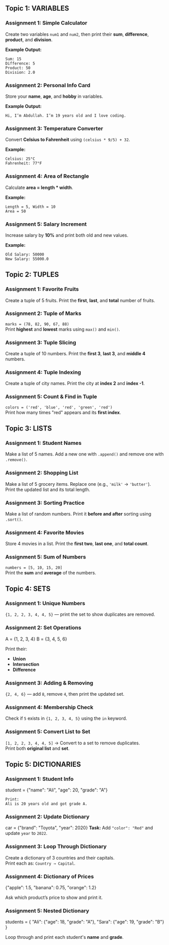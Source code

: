 ## Topic 1: VARIABLES

### Assignment 1: Simple Calculator
Create two variables `num1` and `num2`, then print their **sum**, **difference**, **product**, and **division**.

**Example Output:**
```
Sum: 15
Difference: 5
Product: 50
Division: 2.0
```

### Assignment 2: Personal Info Card
Store your **name**, **age**, and **hobby** in variables.

**Example Output:**
```
Hi, I’m Abdullah. I’m 19 years old and I love coding.
```

### Assignment 3: Temperature Converter
Convert **Celsius to Fahrenheit** using `(celsius * 9/5) + 32`.

**Example:**
```
Celsius: 25°C
Fahrenheit: 77°F
```

### Assignment 4: Area of Rectangle
Calculate **area = length * width**.

**Example:**
```
Length = 5, Width = 10
Area = 50
```

### Assignment 5: Salary Increment
Increase salary by **10%** and print both old and new values.

**Example:**
```
Old Salary: 50000
New Salary: 55000.0
```

## Topic 2: TUPLES

### Assignment 1: Favorite Fruits
Create a tuple of 5 fruits. Print the **first**, **last**, and **total** number of fruits.

### Assignment 2: Tuple of Marks
`marks = (78, 82, 90, 67, 88)`  
Print **highest** and **lowest** marks using `max()` and `min()`.

### Assignment 3: Tuple Slicing
Create a tuple of 10 numbers. Print the **first 3**, **last 3**, and **middle 4** numbers.

### Assignment 4: Tuple Indexing
Create a tuple of city names. Print the city at **index 2** and **index -1**.

### Assignment 5: Count & Find in Tuple
`colors = ('red', 'blue', 'red', 'green', 'red')`  
Print how many times "red" appears and its **first index**.

## Topic 3: LISTS

### Assignment 1: Student Names
Make a list of 5 names. Add a new one with `.append()` and remove one with `.remove()`.

### Assignment 2: Shopping List
Make a list of 5 grocery items. Replace one (e.g., `'milk'` → `'butter'`).  
Print the updated list and its total length.

### Assignment 3: Sorting Practice
Make a list of random numbers. Print it **before and after** sorting using `.sort()`.

### Assignment 4: Favorite Movies
Store 4 movies in a list. Print the **first two**, **last one**, and **total count**.

### Assignment 5: Sum of Numbers
`numbers = [5, 10, 15, 20]`  
Print the **sum** and **average** of the numbers.

## Topic 4: SETS

### Assignment 1: Unique Numbers
`{1, 2, 2, 3, 4, 4, 5}` — print the set to show duplicates are removed.

### Assignment 2: Set Operations
A = {1, 2, 3, 4}
B = {3, 4, 5, 6}

Print their:
- **Union**
- **Intersection**
- **Difference**

### Assignment 3: Adding & Removing
`{2, 4, 6}` — add `8`, remove `4`, then print the updated set.

### Assignment 4: Membership Check
Check if `5` exists in `{1, 2, 3, 4, 5}` using the `in` keyword.

### Assignment 5: Convert List to Set
`[1, 2, 2, 3, 4, 4, 5]` → Convert to a set to remove duplicates.  
Print both **original list** and **set**.

## Topic 5: DICTIONARIES

### Assignment 1: Student Info
student = {"name": "Ali", "age": 20, "grade": "A"}

```
Print:
Ali is 20 years old and got grade A.
```

### Assignment 2: Update Dictionary
car = {"brand": "Toyota", "year": 2020}
**Task:** Add `"color": "Red"` and update `year` to `2022`.

### Assignment 3: Loop Through Dictionary
Create a dictionary of 3 countries and their capitals.  
Print each as: `Country → Capital`.

### Assignment 4: Dictionary of Prices
{"apple": 1.5, "banana": 0.75, "orange": 1.2}

Ask which product’s price to show and print it.

### Assignment 5: Nested Dictionary
students = {
"Ali": {"age": 18, "grade": "A"},
"Sara": {"age": 19, "grade": "B"}
}

Loop through and print each student's **name** and **grade**.
